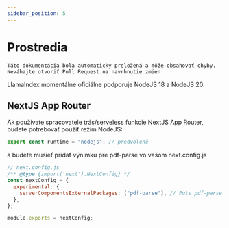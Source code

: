 ```yaml
---
sidebar_position: 5
---
```


# Prostredia

`Táto dokumentácia bola automaticky preložená a môže obsahovať chyby. Neváhajte otvoriť Pull Request na navrhnutie zmien.`

LlamaIndex momentálne oficiálne podporuje NodeJS 18 a NodeJS 20.

## NextJS App Router

Ak používate spracovatele trás/serveless funkcie NextJS App Router, budete potrebovať použiť režim NodeJS:

```js
export const runtime = "nodejs"; // predvolené
```

a budete musieť pridať výnimku pre pdf-parse vo vašom next.config.js

```js
// next.config.js
/** @type {import('next').NextConfig} */
const nextConfig = {
  experimental: {
    serverComponentsExternalPackages: ["pdf-parse"], // Puts pdf-parse in actual NodeJS mode with NextJS App Router
  },
};

module.exports = nextConfig;
```
